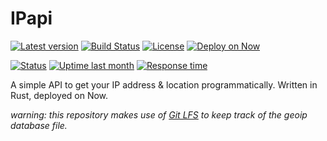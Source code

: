# IPapi

[![Latest version](https://badgen.net/github/release/GitSquared/ipapi/stable)](https://github.com/GitSquared/ipapi/releases) [![Build Status](https://travis-ci.org/GitSquared/ipapi.svg?branch=master)](https://travis-ci.org/GitSquared/ipapi) [![License](https://badgen.net/github/license/GitSquared/ipapi)](https://github.com/GitSquared/ipapi/blob/master/LICENSE) [![Deploy on Now](https://badgen.net/badge/%E2%96%B2/$%20now%20GitSquared%2Fipapi/222)](https://zeit.co/now)

[![Status](https://badgen.net/uptime-robot/status/m780808113-bb87869d57d6e78dcf1163a3)](https://stats.uptimerobot.com/l783guwKl) [![Uptime last month](https://badgen.net/uptime-robot/month/m780808113-bb87869d57d6e78dcf1163a3)](https://stats.uptimerobot.com/l783guwKl) [![Response time](https://badgen.net/uptime-robot/response/m780808113-bb87869d57d6e78dcf1163a3)](https://stats.uptimerobot.com/l783guwKl)

A simple API to get your IP address & location programmatically. Written in Rust, deployed on Now.

*warning: this repository makes use of [Git LFS](https://git-lfs.github.com) to keep track of the geoip database file.*
